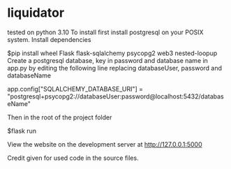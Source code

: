 # liquidator
tested on python 3.10
To install first install postgresql on your POSIX system.
Install dependencies

$pip install wheel Flask flask-sqlalchemy psycopg2 web3 nested-loopup
Create a postgresql database, key in password and database name in app.py by editing the following line replacing databaseUser, password and databaseName

app.config["SQLALCHEMY_DATABASE_URI"] = "postgresql+psycopg2://databaseUser:password@localhost:5432/databaseName"

Then in the root of the project folder

$flask run

View the website on the development server at http://127.0.0.1:5000

Credit given for used code in the source files.
